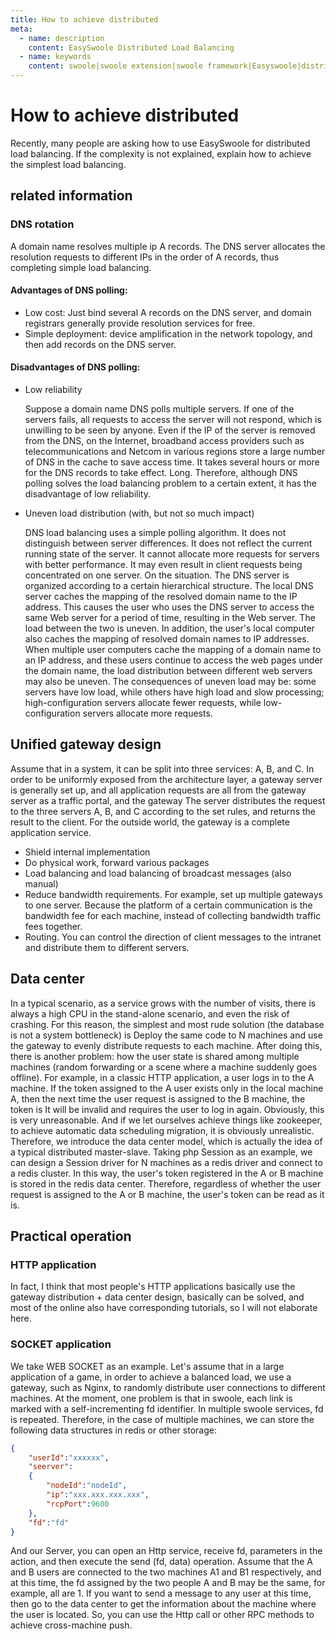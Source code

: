 ```yaml
---
title: How to achieve distributed
meta:
  - name: description
    content: EasySwoole Distributed Load Balancing
  - name: keywords
    content: swoole|swoole extension|swoole framework|Easyswoole|distributed|load balancing
---
```

# How to achieve distributed
Recently, many people are asking how to use EasySwoole for distributed load balancing. If the complexity is not explained, explain how to achieve the simplest load balancing.

## related information

### DNS rotation

A domain name resolves multiple ip A records. The DNS server allocates the resolution requests to different IPs in the order of A records, thus completing simple load balancing.

#### Advantages of DNS polling:

- Low cost: Just bind several A records on the DNS server, and domain registrars generally provide resolution services for free.
- Simple deployment: device amplification in the network topology, and then add records on the DNS server.

#### Disadvantages of DNS polling:

- Low reliability
    
    Suppose a domain name DNS polls multiple servers. If one of the servers fails, all requests to access the server will not respond, which is unwilling to be seen by anyone. Even if the IP of the server is removed from the DNS, on the Internet, broadband access providers such as telecommunications and Netcom in various regions store a large number of DNS in the cache to save access time. It takes several hours or more for the DNS records to take effect. Long. Therefore, although DNS polling solves the load balancing problem to a certain extent, it has the disadvantage of low reliability.

- Uneven load distribution (with, but not so much impact)

    DNS load balancing uses a simple polling algorithm. It does not distinguish between server differences. It does not reflect the current running state of the server. It cannot allocate more requests for servers with better performance. It may even result in client requests being concentrated on one server. On the situation. The DNS server is organized according to a certain hierarchical structure. The local DNS server caches the mapping of the resolved domain name to the IP address. This causes the user who uses the DNS server to access the same Web server for a period of time, resulting in the Web server. The load between the two is uneven. In addition, the user's local computer also caches the mapping of resolved domain names to IP addresses. When multiple user computers cache the mapping of a domain name to an IP address, and these users continue to access the web pages under the domain name, the load distribution between different web servers may also be uneven. The consequences of uneven load may be: some servers have low load, while others have high load and slow processing; high-configuration servers allocate fewer requests, while low-configuration servers allocate more requests.

## Unified gateway design
Assume that in a system, it can be split into three services: A, B, and C. In order to be uniformly exposed from the architecture layer, a gateway server is generally set up, and all application requests are all from the gateway server as a traffic portal, and the gateway The server distributes the request to the three servers A, B, and C according to the set rules, and returns the result to the client. For the outside world, the gateway is a complete application service.
- Shield internal implementation
- Do physical work, forward various packages
- Load balancing and load balancing of broadcast messages (also manual)
- Reduce bandwidth requirements. For example, set up multiple gateways to one server. Because the platform of a certain communication is the bandwidth fee for each machine, instead of collecting bandwidth traffic fees together.
- Routing. You can control the direction of client messages to the intranet and distribute them to different servers.

## Data center

In a typical scenario, as a service grows with the number of visits, there is always a high CPU in the stand-alone scenario, and even the risk of crashing. For this reason, the simplest and most rude solution (the database is not a system bottleneck) is Deploy the same code to N machines and use the gateway to evenly distribute requests to each machine.
After doing this, there is another problem: how the user state is shared among multiple machines (random forwarding or a scene where a machine suddenly goes offline). For example, in a classic HTTP application, a user logs in to the A machine. If the token assigned to the A user exists only in the local machine A, then the next time the user request is assigned to the B machine, the token is It will be invalid and requires the user to log in again. Obviously, this is very unreasonable.
And if we let ourselves achieve things like zookeeper, to achieve automatic data scheduling migration, it is obviously unrealistic. Therefore, we introduce the data center model, which is actually the idea of a typical distributed master-slave. Taking php Session as an example, we can design a Session driver for N machines as a redis driver and connect to a redis cluster. In this way, the user's token registered in the A or B machine is stored in the redis data center.
Therefore, regardless of whether the user request is assigned to the A or B machine, the user's token can be read as it is.

## Practical operation

### HTTP application
In fact, I think that most people's HTTP applications basically use the gateway distribution + data center design, basically can be solved, and most of the online also have corresponding tutorials, so I will not elaborate here.

### SOCKET application

We take WEB SOCKET as an example. Let's assume that in a large application of a game, in order to achieve a balanced load, we use a gateway, such as Nginx, to randomly distribute user connections to different machines.
At the moment, one problem is that in swoole, each link is marked with a self-incrementing fd identifier. In multiple swoole services, fd is repeated. Therefore, in the case of multiple machines, we can store the following data structures in redis or other storage:
```json
{
    "userId":"xxxxxx",
    "seerver":
    {
        "nodeId":"nodeId",
        "ip":"xxx.xxx.xxx.xxx",
        "rcpPort":9600
    },
    "fd":"fd"
}
```
And our Server, you can open an Http service, receive fd, parameters in the action, and then execute the send (fd, data) operation. Assume that the A and B users are connected to the two machines A1 and B1 respectively, and at this time, the fd assigned by the two people A and B may be the same, for example, all are 1.
If you want to send a message to any user at this time, then go to the data center to get the information about the machine where the user is located. So, you can use the Http call or other RPC methods to achieve cross-machine push.
